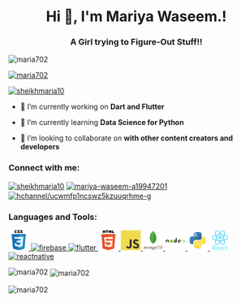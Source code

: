 <h1 align="center">Hi 👋, I'm Mariya Waseem.!</h1>
<h3 align="center">A Girl trying to Figure-Out Stuff!!</h3>

<p align="left"> <img src="https://komarev.com/ghpvc/?username=maria702&label=Profile%20views&color=0e75b6&style=flat" alt="maria702" /> </p>

<p align="left"> <a href="https://github.com/ryo-ma/github-profile-trophy"><img src="https://github-profile-trophy.vercel.app/?username=maria702" alt="maria702" /></a> </p>

<p align="left"> <a href="https://twitter.com/sheikhmaria10" target="blank"><img src="https://img.shields.io/twitter/follow/sheikhmaria10?logo=twitter&style=for-the-badge" alt="sheikhmaria10" /></a> </p>

- 🔭 I’m currently working on **Dart and Flutter**

- 🌱 I’m currently learning **Data Science for Python**

- 👯 I’m looking to collaborate on **with other content creators and developers**

<h3 align="left">Connect with me:</h3>
<p align="left">
<a href="https://twitter.com/sheikhmaria10" target="blank"><img align="center" src="https://raw.githubusercontent.com/rahuldkjain/github-profile-readme-generator/master/src/images/icons/Social/twitter.svg" alt="sheikhmaria10" height="30" width="40" /></a>
<a href="https://linkedin.com/in/mariya-waseem-a19947201" target="blank"><img align="center" src="https://raw.githubusercontent.com/rahuldkjain/github-profile-readme-generator/master/src/images/icons/Social/linked-in-alt.svg" alt="mariya-waseem-a19947201" height="30" width="40" /></a>
<a href="https://www.youtube.com/c/hchannel/ucwmfp1ncswz5kzuuqrhme-g" target="blank"><img align="center" src="https://raw.githubusercontent.com/rahuldkjain/github-profile-readme-generator/master/src/images/icons/Social/youtube.svg" alt="hchannel/ucwmfp1ncswz5kzuuqrhme-g" height="30" width="40" /></a>
</p>

<h3 align="left">Languages and Tools:</h3>
<p align="left"> <a href="https://www.w3schools.com/css/" target="_blank" rel="noreferrer"> <img src="https://raw.githubusercontent.com/devicons/devicon/master/icons/css3/css3-original-wordmark.svg" alt="css3" width="40" height="40"/> </a> <a href="https://firebase.google.com/" target="_blank" rel="noreferrer"> <img src="https://www.vectorlogo.zone/logos/firebase/firebase-icon.svg" alt="firebase" width="40" height="40"/> </a> <a href="https://flutter.dev" target="_blank" rel="noreferrer"> <img src="https://www.vectorlogo.zone/logos/flutterio/flutterio-icon.svg" alt="flutter" width="40" height="40"/> </a> <a href="https://www.w3.org/html/" target="_blank" rel="noreferrer"> <img src="https://raw.githubusercontent.com/devicons/devicon/master/icons/html5/html5-original-wordmark.svg" alt="html5" width="40" height="40"/> </a> <a href="https://developer.mozilla.org/en-US/docs/Web/JavaScript" target="_blank" rel="noreferrer"> <img src="https://raw.githubusercontent.com/devicons/devicon/master/icons/javascript/javascript-original.svg" alt="javascript" width="40" height="40"/> </a> <a href="https://www.mongodb.com/" target="_blank" rel="noreferrer"> <img src="https://raw.githubusercontent.com/devicons/devicon/master/icons/mongodb/mongodb-original-wordmark.svg" alt="mongodb" width="40" height="40"/> </a> <a href="https://nodejs.org" target="_blank" rel="noreferrer"> <img src="https://raw.githubusercontent.com/devicons/devicon/master/icons/nodejs/nodejs-original-wordmark.svg" alt="nodejs" width="40" height="40"/> </a> <a href="https://www.python.org" target="_blank" rel="noreferrer"> <img src="https://raw.githubusercontent.com/devicons/devicon/master/icons/python/python-original.svg" alt="python" width="40" height="40"/> </a> <a href="https://reactjs.org/" target="_blank" rel="noreferrer"> <img src="https://raw.githubusercontent.com/devicons/devicon/master/icons/react/react-original-wordmark.svg" alt="react" width="40" height="40"/> </a> <a href="https://reactnative.dev/" target="_blank" rel="noreferrer"> <img src="https://reactnative.dev/img/header_logo.svg" alt="reactnative" width="40" height="40"/> </a> </p>

<p><img align="left" src="https://github-readme-stats.vercel.app/api/top-langs?username=maria702&show_icons=true&locale=en&layout=compact" alt="maria702" /></p>

<p>&nbsp;<img align="center" src="https://github-readme-stats.vercel.app/api?username=maria702&show_icons=true&locale=en" alt="maria702" /></p>

<p><img align="center" src="https://github-readme-streak-stats.herokuapp.com/?user=maria702&" alt="maria702" /></p>

